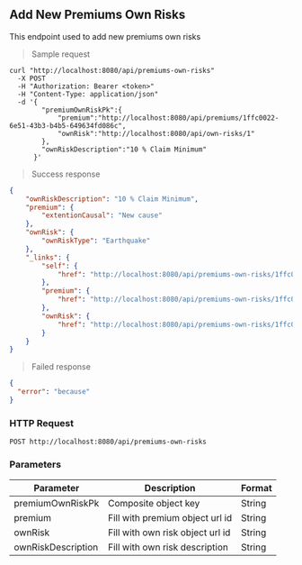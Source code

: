 ## Add New Premiums Own Risks

This endpoint used to add new premiums own risks

> Sample request

```shell
curl "http://localhost:8080/api/premiums-own-risks"
  -X POST
  -H "Authorization: Bearer <token>"
  -H "Content-Type: application/json"
  -d '{
        "premiumOwnRiskPk":{
            "premium":"http://localhost:8080/api/premiums/1ffc0022-6e51-43b3-b4b5-649634fd086c",
            "ownRisk":"http://localhost:8080/api/own-risks/1"
        },
        "ownRiskDescription":"10 % Claim Minimum"
      }'
```

> Success response

```json
{
    "ownRiskDescription": "10 % Claim Minimum",
    "premium": {
        "extentionCausal": "New cause"
    },
    "ownRisk": {
        "ownRiskType": "Earthquake"
    },
    "_links": {
        "self": {
            "href": "http://localhost:8080/api/premiums-own-risks/1ffc0022-6e51-43b3-b4b5-649634fd086c@1"
        },
        "premium": {
            "href": "http://localhost:8080/api/premiums-own-risks/1ffc0022-6e51-43b3-b4b5-649634fd086c@1/premium"
        },
        "ownRisk": {
            "href": "http://localhost:8080/api/premiums-own-risks/1ffc0022-6e51-43b3-b4b5-649634fd086c@1/ownRisk"
        }
    }
}
```

> Failed response

```json
{
  "error": "because"
}
```

### HTTP Request

`POST http://localhost:8080/api/premiums-own-risks`

### Parameters

Parameter | Description | Format
--------- | ----------- | ------
premiumOwnRiskPk | Composite object key | String
premium | Fill with premium object url id | String
ownRisk | Fill with own risk object url id | String
ownRiskDescription | Fill with own risk description | String